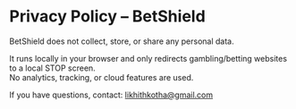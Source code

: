 # Privacy Policy – BetShield

BetShield does not collect, store, or share any personal data.

It runs locally in your browser and only redirects gambling/betting websites to a local STOP screen.  
No analytics, tracking, or cloud features are used.

If you have questions, contact: likhithkotha@gmail.com
